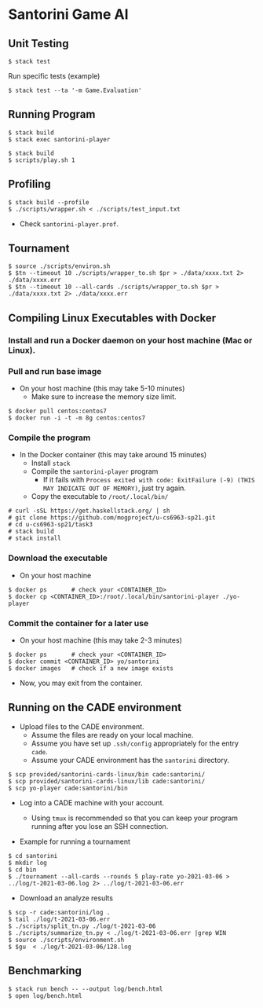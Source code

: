 # Santorini Game AI

## Unit Testing

```
$ stack test
```

Run specific tests (example)

```
$ stack test --ta '-m Game.Evaluation'
```

## Running Program

```
$ stack build
$ stack exec santorini-player
```

```
$ stack build
$ scripts/play.sh 1
```

## Profiling

```
$ stack build --profile
$ ./scripts/wrapper.sh < ./scripts/test_input.txt
```

- Check `santorini-player.prof`.


## Tournament

```
$ source ./scripts/environ.sh
$ $tn --timeout 10 ./scripts/wrapper_to.sh $pr > ./data/xxxx.txt 2> ./data/xxxx.err
$ $tn --timeout 10 --all-cards ./scripts/wrapper_to.sh $pr > ./data/xxxx.txt 2> ./data/xxxx.err
```


## Compiling Linux Executables with Docker

### Install and run a Docker daemon on your host machine (Mac or Linux).

### Pull and run base image

- On your host machine (this may take 5-10 minutes)
  - Make sure to increase the memory size limit.

```
$ docker pull centos:centos7
$ docker run -i -t -m 8g centos:centos7
```

### Compile the program

- In the Docker container (this may take around 15 minutes)
  - Install `stack`
  - Compile the `santorini-player` program
    - If it fails with `Process exited with code: ExitFailure (-9) (THIS MAY INDICATE OUT OF MEMORY)`, just try again.
  - Copy the executable to `/root/.local/bin/`

```
# curl -sSL https://get.haskellstack.org/ | sh
# git clone https://github.com/mogproject/u-cs6963-sp21.git
# cd u-cs6963-sp21/task3
# stack build
# stack install
```

### Download the executable

- On your host machine

```
$ docker ps       # check your <CONTAINER_ID>
$ docker cp <CONTAINER_ID>:/root/.local/bin/santorini-player ./yo-player
```

### Commit the container for a later use

- On your host machine (this may take 2-3 minutes)

```
$ docker ps       # check your <CONTAINER_ID>
$ docker commit <CONTAINER_ID> yo/santorini
$ docker images   # check if a new image exists
```

- Now, you may exit from the container.

## Running on the CADE environment

- Upload files to the CADE environment.
  - Assume the files are ready on your local machine.
  - Assume you have set up `.ssh/config` appropriately for the entry `cade`.
  - Assume your CADE environment has the `santorini` directory.

```
$ scp provided/santorini-cards-linux/bin cade:santorini/
$ scp provided/santorini-cards-linux/lib cade:santorini/
$ scp yo-player cade:santorini/bin
```

- Log into a CADE machine with your account.
  - Using `tmux` is recommended so that you can keep your program running after you lose an SSH connection.

- Example for running a tournament

```
$ cd santorini
$ mkdir log
$ cd bin
$ ./tournament --all-cards --rounds 5 play-rate yo-2021-03-06 > ../log/t-2021-03-06.log 2> ../log/t-2021-03-06.err
```

- Download an analyze results

```
$ scp -r cade:santorini/log .
$ tail ./log/t-2021-03-06.err
$ ./scripts/split_tn.py ./log/t-2021-03-06
$ ./scripts/summarize_tn.py < ./log/t-2021-03-06.err |grep WIN
$ source ./scripts/environment.sh
$ $gu  < ./log/t-2021-03-06/128.log
```

## Benchmarking

```
$ stack run bench -- --output log/bench.html
$ open log/bench.html
```
